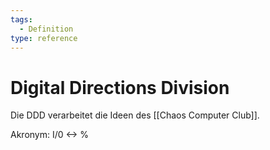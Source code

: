 ```yaml
---
tags:
  - Definition
type: reference
---
```

# Digital Directions Division

Die DDD verarbeitet die Ideen des [[Chaos Computer Club]].

Akronym: I/0 <-> %